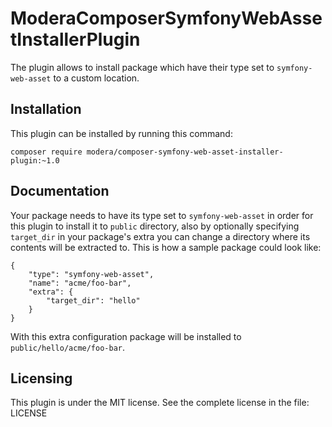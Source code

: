 # ModeraComposerSymfonyWebAssetInstallerPlugin

The plugin allows to install package which have their type set to `symfony-web-asset` to a custom location. 

## Installation

This plugin can be installed by running this command:

    composer require modera/composer-symfony-web-asset-installer-plugin:~1.0

## Documentation

Your package needs to have its type set to `symfony-web-asset` in order for this plugin to install it to `public` directory,
also by optionally specifying `target_dir` in your package's extra you can change a directory where its contents will
be extracted to. This is how a sample package could look like:

    {
        "type": "symfony-web-asset",
        "name": "acme/foo-bar",
        "extra": {
            "target_dir": "hello"
        }
    }

With this extra configuration package will be installed to `public/hello/acme/foo-bar`.

## Licensing

This plugin is under the MIT license. See the complete license in the file:
LICENSE